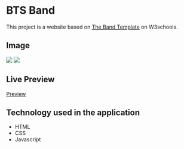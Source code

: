 # BTS Band
This project is a website based on [The Band Template](https://shorturl.at/aNVY5) on W3schools.
## Image
![](https://shorturl.at/bpsER)
![](https://shorturl.at/SVWX7)
## Live Preview
[Preview](https://btsband.vercel.app/)
## Technology used in the application
* HTML
* CSS
* Javascript
